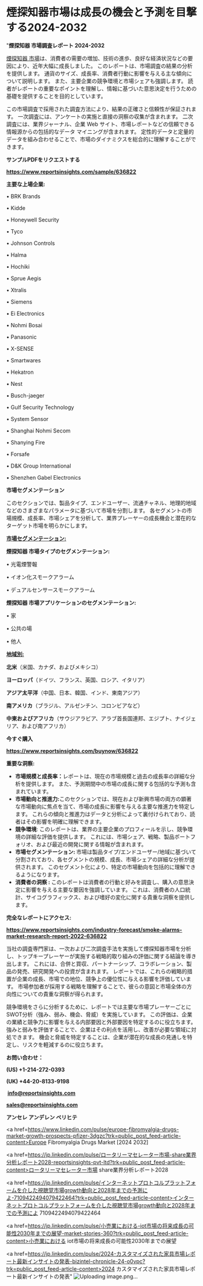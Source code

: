# 煙探知器市場は成長の機会と予測を目撃する2024-2032

"<strong>煙探知器 市場調査レポート 2024-2032</strong>

<a href=https://www.reportsinsights.com/sample/636822>煙探知器 市場</a>は、消費者の需要の増加、技術の進歩、良好な経済状況などの要因により、近年大幅に成長しました。 このレポートは、市場調査の結果の分析を提供します。 通貨のサイズ、成長率、消費者行動に影響を与える主な傾向について説明します。 また、主要企業の競争環境と市場シェアも強調します。 読者がレポートの重要なポイントを理解し、情報に基づいた意思決定を行うための基礎を提供することを目的としています。

この市場調査で採用された調査方法により、結果の正確さと信頼性が保証されます。 一次調査には、アンケートの実施と直接の洞察の収集が含まれます。 二次調査には、業界ジャーナル、企業 Web サイト、市場レポートなどの信頼できる情報源からの包括的なデータ マイニングが含まれます。 定性的データと定量的データを組み合わせることで、市場のダイナミクスを総合的に理解することができます。

<strong><b>サンプルPDFをリクエストする</b></strong>

<a href=https://www.reportsinsights.com/sample/636822><strong><u>https://www.reportsinsights.com/sample/636822</u></strong></a>

<strong>主要な上場企業:</strong>

• BRK Brands

• Kidde

• Honeywell Security

• Tyco

• Johnson Controls

• Halma

• Hochiki

• Sprue Aegis

• Xtralis

• Siemens

• Ei Electronics

• Nohmi Bosai

• Panasonic

• X-SENSE

• Smartwares

• Hekatron

• Nest

• Busch-jaeger

• Gulf Security Technology

• System Sensor

• Shanghai Nohmi Secom

• Shanying Fire

• Forsafe

• D&K Group International

• Shenzhen Gabel Electronics

<strong>市場セグメンテーション</strong>

このセクションでは、製品タイプ、エンドユーザー、流通チャネル、地理的地域などのさまざまなパラメータに基づいて市場を分割します。 各セグメントの市場規模、成長率、市場シェアを分析して、業界プレーヤーの成長機会と潜在的なターゲット市場を明らかにします。

<strong><u>市場セグメンテーション</u></strong><strong><u>:</u></strong>

<strong>煙探知器 市場タイプのセグメンテーション:</strong>

• 光電煙警報

• イオン化スモークアラーム

• デュアルセンサースモークアラーム

<strong>煙探知器 市場アプリケーションのセグメンテーション:</strong>

• 家

• 公共の場

• 他人

<strong><u>地域別</u></strong><strong><u>:</u></strong>

<strong>北米</strong>（米国、カナダ、およびメキシコ）

<strong>ヨーロッパ</strong>（ドイツ、フランス、英国、ロシア、イタリア）

<strong>アジア太平洋</strong>（中国、日本、韓国、インド、東南アジア）

<strong>南アメリカ</strong>（ブラジル、アルゼンチン、コロンビアなど）

<strong>中東およびアフリカ</strong>（サウジアラビア、アラブ首長国連邦、エジプト、ナイジェリア、および南アフリカ）

<strong>今すぐ購入</strong>

<a href=https://www.reportsinsights.com/buynow/636822><strong><u>https://www.reportsinsights.com/buynow/636822</u></strong></a>

<strong>重要な洞察:</strong>
<ul>
  <li><strong>市場規模と成長率：</strong>レポートは、現在の市場規模と過去の成長率の詳細な分析を提供します。 また、予測期間中の市場の成長に関する包括的な予測も含まれています。</li>
  <li><strong>市場動向と推進力:</strong>このセクションでは、現在および新興市場の両方の顕著な市場動向に焦点を当て、市場の成長に影響を与える主要な推進力を特定します。 これらの傾向と推進力はデータと分析によって裏付けられており、読者はその影響を明確に理解できます。</li>
  <li><strong>競争環境</strong>: このレポートは、業界の主要企業のプロフィールを示し、競争環境の詳細な評価を提供します。 これには、市場シェア、戦略、製品ポートフォリオ、および最近の開発に関する情報が含まれます。</li>
  <li><strong>市場セグメンテーション: </strong>市場は製品タイプ/エンドユーザー/地域に基づいて分割されており、各セグメントの規模、成長、市場シェアの詳細な分析が提供されます。 このセグメント化により、特定の市場動向を包括的に理解できるようになります。</li>
  <li><strong>消費者の洞察 : </strong>このレポートは消費者の行動と好みを調査し、購入の意思決定に影響を与える主要な要因を強調しています。 これは、消費者の人口統計、サイコグラフィックス、および嗜好の変化に関する貴重な洞察を提供します。</li>
</ul>
<strong>完全なレポートにアクセス:</strong>

<a href=https://www.reportsinsights.com/industry-forecast/smoke-alarms-market-research-report-2022-636822><strong><u><b>https://www.reportsinsights.com/industry-forecast/smoke-alarms-market-research-report-2022-636822</b></u></strong></a>

当社の調査専門家は、一次および二次調査手法を実施して煙探知器市場を分析し、トップキープレーヤーが実施する戦略的取り組みの評価に関する結論を導き出します。 これには、合併と買収、パートナーシップ、コラボレーション、製品の発売、研究開発への投資が含まれます。 レポートでは、これらの戦略的措置が企業の成長、市場での地位、競争上の優位性に与える影響を評価しています。 市場参加者が採用する戦略を理解することで、彼らの意図と市場全体の方向性についての貴重な洞察が得られます。

競争環境をさらに分析するために、レポートでは主要な市場プレーヤーごとにSWOT分析（強み、弱み、機会、脅威）を実施しています。 この評価は、企業の業績と競争力に影響を与える内部要因と外部要因を特定するのに役立ちます。 強みと弱みを評価することで、企業はその利点を活用し、改善が必要な領域に対処できます。 機会と脅威を特定することは、企業が潜在的な成長の見通しを特定し、リスクを軽減するのに役立ちます。

<strong>お問い合わせ：</strong>

<strong>(US) +1-214-272-0393</strong>

<strong>(UK) +44-20-8133-9198</strong>

<strong> </strong><a href=info@reportsinsights.com><strong><u>info@reportsinsights.com</u></strong></a>

<a href=sales@reportsinsights.com><strong><u>sales@reportsinsights.com</u></strong></a>

<strong>アンセレ アンデレン ベリヒテ</strong>

<a href=https://www.linkedin.com/pulse/europe-fibromyalgia-drugs-market-growth-prospects-pfizer-3dgzc?trk=public_post_feed-article-content>Europe Fibromyalgia Drugs Market [2024 2032]</a>

<a href=https://jp.linkedin.com/pulse/ロータリーマセレーター市場-share業界分析レポート2028-reportsinsights-pvt-ltd?trk=public_post_feed-article-content>ロータリーマセレーター市場 share業界分析レポート2028</a>

<a href=https://jp.linkedin.com/pulse/インターネットプロトコルプラットフォームを介した視聴覚市場growth動向と2028年までの予測によ-7109422494079422464?trk=public_post_feed-article-content>インターネットプロトコルプラットフォームを介した視聴覚市場growth動向と2028年までの予測によ 7109422494079422464</a>

<a href=https://jp.linkedin.com/pulse/小売業における-iot市場の将来成長の可能性2030年までの展望-market-stories-360?trk=public_post_feed-article-content>小売業における iot市場の将来成長の可能性2030年までの展望</a>

<a href=https://jp.linkedin.com/pulse/2024-カスタマイズされた家具市場レポート最新インサイトの発表-bizintel-chronicle-24-o0vpc?trk=public_post_feed-article-content>2024 カスタマイズされた家具市場レポート最新インサイトの発表</a>"
![Uploading image.png…]()
